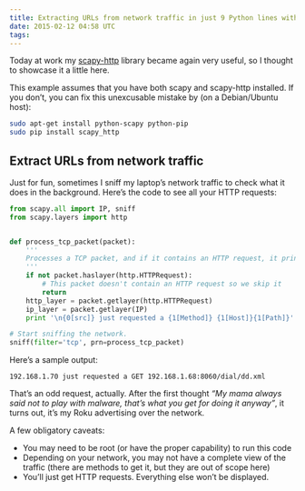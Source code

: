 ```yaml
---
title: Extracting URLs from network traffic in just 9 Python lines with Scapy-HTTP
date: 2015-02-12 04:58 UTC
tags:
---
```


Today at work my [scapy-http](https://github.com/invernizzi/scapy-http) library became again very useful,
so I thought to showcase it a little here.

This example assumes that you have both scapy and scapy-http installed. If you don’t, you can fix this unexcusable mistake by (on a Debian/Ubuntu host):

```bash
sudo apt-get install python-scapy python-pip
sudo pip install scapy_http
```

## Extract URLs from network traffic

Just for fun, sometimes I sniff my laptop’s network traffic to check what it does in the background.
Here’s the code to see all your HTTP requests:

```python
from scapy.all import IP, sniff
from scapy.layers import http


def process_tcp_packet(packet):
    '''
    Processes a TCP packet, and if it contains an HTTP request, it prints it.
    '''
    if not packet.haslayer(http.HTTPRequest):
        # This packet doesn't contain an HTTP request so we skip it
        return
    http_layer = packet.getlayer(http.HTTPRequest)
    ip_layer = packet.getlayer(IP)
    print '\n{0[src]} just requested a {1[Method]} {1[Host]}{1[Path]}'.format(ip_layer.fields, http_layer.fields)

# Start sniffing the network.
sniff(filter='tcp', prn=process_tcp_packet)
```

Here’s a sample output:

```
192.168.1.70 just requested a GET 192.168.1.68:8060/dial/dd.xml
```

That’s an odd request, actually. After the first thought _“My mama always said not to play with malware, that’s what you get for doing it anyway”_, it turns out, it’s my Roku advertising over the network.


A few obligatory caveats:

 * You may need to be root (or have the proper capability) to run this code
 * Depending on your network, you may not have a complete view of the traffic (there are methods to get it, but they are out of scope here)
 * You’ll just get HTTP requests. Everything else won’t be displayed.



